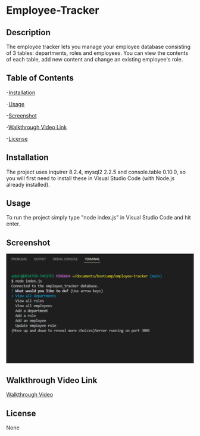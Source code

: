 # Employee-Tracker

## Description
  
The employee tracker lets you manage your employee database consisting of 3 tables: departments, roles and employees. You can view the contents of each table, add new content and change an existing employee's role.
  
## Table of Contents
  
-[Installation](#installation)

-[Usage](#usage)

-[Screenshot](#screenshot)

-[Walkthrough Video Link](#walkthrough-video-link)

-[License](#license)
  
## Installation
  
The project uses inquirer 8.2.4, mysql2 2.2.5 and console.table 0.10.0, so you will first need to install these in Visual Studio Code (with Node.js already installed).
 
## Usage
  
To run the project simply type "node index.js" in Visual Studio Code and hit enter.

## Screenshot

![Screenshot](/assets/images/screenshot.png)
 
## Walkthrough Video Link

[Walkthrough Video](https://drive.google.com/file/d/1bYpj_NklnevdBHjalqcb-aPglOFWiqIU/view)
  
## License
  
None
